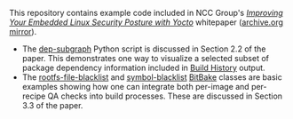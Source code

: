 This repository contains example code included in NCC Group's *[Improving Your Embedded Linux Security Posture with Yocto]* whitepaper ([archive.org mirror]).

* The [dep-subgraph] Python script is discussed in Section 2.2 of the paper. This demonstrates one way to visualize a selected subset of package dependency information included in [Build History] output.
* The [rootfs-file-blacklist] and [symbol-blacklist] [BitBake] classes are basic examples showing how one can integrate both per-image and per-recipe QA checks into build processes. These are discussed in Section 3.3 of the paper.


[Improving Your Embedded Linux Security Posture with Yocto]: https://www.nccgroup.com/globalassets/our-research/us/whitepapers/2018/improving-embedded-linux-security-yocto3.pdf
[archive.org mirror]: https://web.archive.org/web/20220122003633/https://www.nccgroup.com/globalassets/our-research/us/whitepapers/2018/improving-embedded-linux-security-yocto3.pdf
[dep-subgraph]: ./dep-subgraph.py
[rootfs-file-blacklist]: ./rootfs-file-blacklist.bbclass
[symbol-blacklist]: ./symbol-blacklist.bbclass
[Build History]: https://www.yoctoproject.org/docs/2.5/dev-manual/dev-manual.html#maintaining-build-output-quality
[BitBake]: https://www.yoctoproject.org/docs/current/bitbake-user-manual/bitbake-user-manual.html
